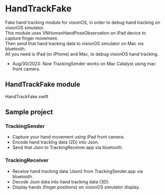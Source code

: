 # HandTrackFake
Fake hand tracking module for visionOS, in order to debug hand tracking on visionOS simulator.  
This module uses VNHumanHandPoseObservation on iPad device to capture finger movement.  
Then send that hand tracking data to visionOS simulator on Mac via bluetooth.  
All you need is iPad (or iPhone) and Mac, to debug visionOS hand tracking.  
  
- Aug/30/2023: Now TrackingSender works on Mac Catalyst using mac front camera.  

## HandTrackFake module
HandTrackFake.swift
## Sample project
### TrackingSender
 - Capture your hand movement using iPad front camera.
 - Encode hand tracking data (2D) into Json.
 - Send that Json to TrackingReceiver.app via bluetooth.
### TrackingReceiver
 - Receive hand tracking data (Json) from TrackingSender.app via bluetooth.
 - Decode Json data into hand tracking data (3D).
 - Display hands (finger positions) on visionOS simulator display.

